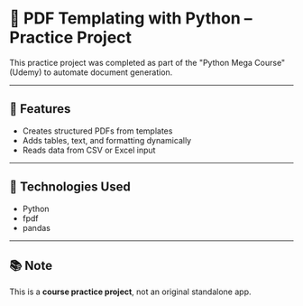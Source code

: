 # 📝 PDF Templating with Python – Practice Project

This practice project was completed as part of the "Python Mega Course" (Udemy) to automate document generation.

---

## 🚀 Features
- Creates structured PDFs from templates
- Adds tables, text, and formatting dynamically
- Reads data from CSV or Excel input

---

## 🔧 Technologies Used
- Python
- fpdf
- pandas

---

## 📚 Note
This is a **course practice project**, not an original standalone app.
